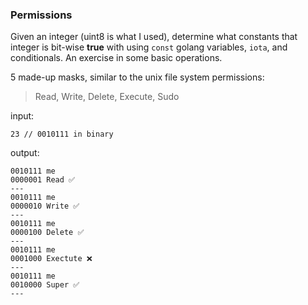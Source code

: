 ### Permissions

Given an integer (uint8 is what I used), determine what constants that integer is bit-wise **true** with using `const` golang variables, `iota`, and conditionals. An exercise in some basic operations.

5 made-up masks, similar to the unix file system permissions:

> Read, Write, Delete, Execute, Sudo

input:

`23 // 0010111 in binary`

output:

```
0010111 me
0000001 Read ✅
---
0010111 me
0000010 Write ✅
---
0010111 me
0000100 Delete ✅
---
0010111 me
0001000 Exectute ❌
---
0010111 me
0010000 Super ✅
---
```
